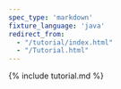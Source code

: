 ```yaml
---
spec_type: 'markdown'
fixture_language: 'java'
redirect_from:
  - "/tutorial/index.html"
  - "/Tutorial.html"
---
```


{% include tutorial.md %}
